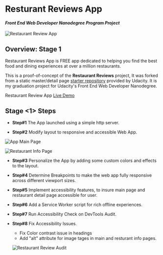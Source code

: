 # Resturant Reviews App

#### _Front End Web Developer Nanodegree Program Project_


![Restaurant Review App](https://github.com/HudaKhalil/RestaurantReviewsApp/blob/master/img/RestaurantReviewApp.jpg)

## Overview: Stage 1

Restaurant Reviews App is FREE app dedicated to helping you find the best food and dining experiences at over a million restaurants.

This is a proof-of-concept of the **Restaurant Reviews** project, It was forked from a static master/detail page [starter repository](https://github.com/udacity/mws-restaurant-stage-1) provided by Udacity. It is my graduation project for Udacity's Front End Web Developer Nanodegree.

Restaurant Review App [Live Demo](http://kay-restaurantreviews.surge.sh/)

## Stage <1> Steps

- **Step#1** The App launched using a simple http server.

- **Step#2** Modify layout to responsive and accessible Web App.

![App Main Page](https://github.com/HudaKhalil/RestaurantReviewsApp/blob/master/img/main_page.png)

![Restaurant Info Page](https://github.com/HudaKhalil/RestaurantReviewsApp/blob/master/img/Reviews_page.png)

- **Step#3** Personalize the App by adding some custom colors and effects to the layout.

- **Step#4** Determine Breakpoints to make the web app fully responsive across different  viewport sizes.

- **Step#5** Implement accessibility features, to insure  main page and restaurant detail page accessible for user.

- **Step#6** Add a Service Worker script  for rich offline experiences.

- **Step#7** Run Accessibility Check on DevTools Audit.

- **Step#8** Fix Accessibility Issues.

    - Fix Color contrast issue in headings
    - Add "alt" attribute for image tages in main and resturant info pages.
    
    ![Restaurant Review Audit](https://github.com/HudaKhalil/RestaurantReviewsApp/blob/master/img/Audit.JPG)
    


